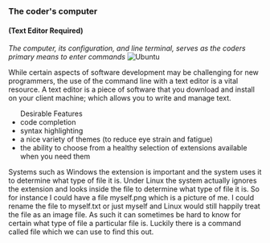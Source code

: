### The coder's computer
#### (Text Editor Required)

*The computer, its configuration, and line terminal, serves as the coders primary means to enter commands*
![Ubuntu](https://external-content.duckduckgo.com/iu/?u=http%3A%2F%2Fwww.windowscentral.com%2Fsites%2Fwpcentral.com%2Ffiles%2Fstyles%2Fxlarge%2Fpublic%2Ffield%2Fimage%2F2016%2F03%2Fubuntu-logo.jpg%3Fitok%3D02qv11vf&f=1&nofb=1)

While certain aspects of software development may be challenging for new programmers, the use of the command line with a text editor is a vital resource. A  text editor is a piece of software that you download and install on your client machine; which allows you to write and manage text.

<ul>Desirable Features
<li> code completion</li>
<li> syntax highlighting </li> 
<li>a nice variety of themes (to reduce eye strain and fatigue) </li> 
<li>the ability to choose from a healthy selection of extensions available when you need them</li>
</ul>

Systems such as Windows the extension is important and the system uses it to determine what type of file it is. Under Linux the system actually ignores the extension and looks inside the file to determine what type of file it is. So for instance I could have a file myself.png which is a picture of me. I could rename the file to myself.txt or just myself and Linux would still happily treat the file as an image file. As such it can sometimes be hard to know for certain what type of file a particular file is. Luckily there is a command called file which we can use to find this out.
